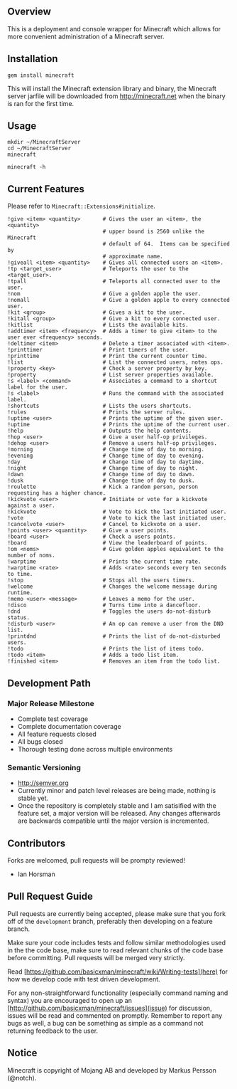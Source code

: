 Overview
--------

This is a deployment and console wrapper for Minecraft which allows for more
convenient administration of a Minecraft server.

Installation
------------

    gem install minecraft

This will install the Minecraft extension library and binary, the Minecraft
server jarfile will be downloaded from http://minecraft.net when the binary is
ran for the first time.

Usage
-----

    mkdir ~/MinecraftServer
    cd ~/MinecraftServer
    minecraft

    minecraft -h

Current Features
----------------

Please refer to `Minecraft::Extensions#initialize`.

    !give <item> <quantity>       # Gives the user an <item>, the <quantity> 
                                  # upper bound is 2560 unlike the Minecraft 
                                  # default of 64.  Items can be specified by
                                  # approximate name.
    !giveall <item> <quantity>    # Gives all connected users an <item>.
    !tp <target_user>             # Teleports the user to the <target_user>.
    !tpall                        # Teleports all connected user to the user.
    !nom                          # Give a golden apple the user.
    !nomall                       # Give a golden apple to every connected user.
    !kit <group>                  # Gives a kit to the user.
    !kitall <group>               # Give a kit to every connected user.
    !kitlist                      # Lists the available kits.
    !addtimer <item> <frequency>  # Adds a timer to give <item> to the user ever <frequency> seconds.
    !deltimer <item>              # Delete a timer associated with <item>.
    !printtimer                   # Print timers of the user.
    !printtime                    # Print the current counter time.
    !list                         # List the connected users, notes ops.
    !property <key>               # Check a server property by key.
    !property                     # List server properties available.
    !s <label> <command>          # Associates a command to a shortcut label for the user.
    !s <label>                    # Runs the command with the associated label.
    !shortcuts                    # Lists the users shortcuts.
    !rules                        # Prints the server rules.
    !uptime <user>                # Prints the uptime of the given user.
    !uptime                       # Prints the uptime of the current user.
    !help                         # Outputs the help contents.
    !hop <user>                   # Give a user half-op privileges.
    !dehop <user>                 # Remove a users half-op privileges.
    !morning                      # Change time of day to morning.
    !evening                      # Change time of day to evening.
    !day                          # Change time of day to daytime.
    !night                        # Change time of day to night.
    !dawn                         # Change time of day to dawn.
    !dusk                         # Change time of day to dusk.
    !roulette                     # Kick a random person, person requesting has a higher chance.
    !kickvote <user>              # Initiate or vote for a kickvote against a user.
    !kickvote                     # Vote to kick the last initiated user.
    !vote                         # Vote to kick the last initiated user.
    !cancelvote <user>            # Cancel to kickvote on a user.
    !points <user> <quantity>     # Give a user points.
    !board <user>                 # Check a users points.
    !board                        # View the leaderboard of points.
    !om <noms>                    # Give golden apples equivalent to the number of noms.
    !warptime                     # Prints the current time rate.
    !warptime <rate>              # Adds <rate> seconds every ten seconds to time.
    !stop                         # Stops all the users timers.
    !welcome                      # Changes the welcome message during runtime.
    !memo <user> <message>        # Leaves a memo for the user.
    !disco                        # Turns time into a dancefloor.
    !dnd                          # Toggles the users do-not-disturb status.
    !disturb <user>               # An op can remove a user from the DND list.
    !printdnd                     # Prints the list of do-not-disturbed users.
    !todo                         # Prints the list of items todo.
    !todo <item>                  # Adds a todo list item.
    !finished <item>              # Removes an item from the todo list.

Development Path
----------------

### Major Release Milestone

- Complete test coverage
- Complete documentation coverage
- All feature requests closed
- All bugs closed
- Thorough testing done across multiple environments


### Semantic Versioning

- http://semver.org
- Currently minor and patch level releases are being made, nothing is stable
yet.
- Once the repository is completely stable and I am satisified with the feature
set, a major version will be released.  Any changes afterwards are backwards
compatible until the major version is incremented.

Contributors
------------

Forks are welcomed, pull requests will be prompty reviewed!

- Ian Horsman

Pull Request Guide
------------------

Pull requests are currently being accepted, please make sure that you fork off
of the `development` branch, preferably then developing on a feature branch.

Make sure your code includes tests and follow similar methodologies used in the
the code base, make sure to read relevant chunks of the code base before
committing.  Pull requests will be merged very strictly.

Read [https://github.com/basicxman/minecraft/wiki/Writing-tests](here) for how
we develop code with test driven development.

For any non-straightforward functionality (especially command naming and
syntax) you are encouraged to open up an 
[http://github.com/basicxman/minecraft/issues](issue) for discussion, issues
will be read and commented on promptly.  Remember to report any bugs as well,
a bug can be something as simple as a command not returning feedback to the
user.


Notice
------

Minecraft is copyright of Mojang AB and developed by Markus Persson (@notch).
